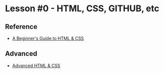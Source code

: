 Lesson #0 - HTML, CSS, GITHUB, etc
===

Reference
---------
* [A Beginner's Guide to HTML & CSS](http://learn.shayhowe.com/html-css/terminology-syntax-intro)

Advanced
---
* [Advanced HTML & CSS](http://learn.shayhowe.com/advanced-html-css/)
